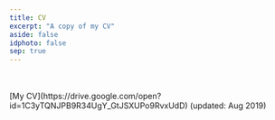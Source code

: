 ```yaml
---
title: CV
excerpt: "A copy of my CV"
aside: false
idphoto: false
sep: true
---
```


<br/>
<br/>
[My CV](https://drive.google.com/open?id=1C3yTQNJPB9R34UgY_GtJSXUPo9RvxUdD) (updated: Aug 2019)
